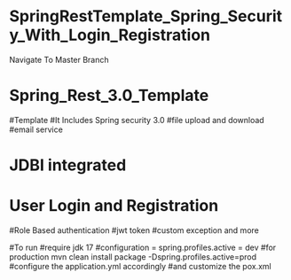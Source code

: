 # SpringRestTemplate_Spring_Security_With_Login_Registration
Navigate To Master Branch
# Spring_Rest_3.0_Template
#Template
#It Includes Spring security 3.0
#file upload and download
#email service
# JDBI integrated
# User Login and Registration
#Role Based authentication
#jwt token
#custom exception and more

#To run
#require jdk 17 
#configuration = spring.profiles.active = dev
#for production mvn clean install package -Dspring.profiles.active=prod
#configure the application.yml accordingly
#and customize the pox.xml
